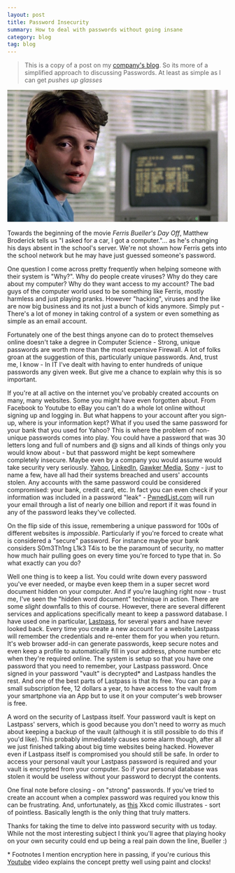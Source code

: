 ```yaml
---
layout: post
title: Password Insecurity
summary: How to deal with passwords without going insane
category: blog
tag: blog
---
```


>This is a copy of a post on my [company's blog][1].  So its more of a simplified approach to discussing Passwords.  At least as simple as I can get *pushes up glasses*

![Ferris Bueller](/assets/vlcsnap-2012-09-24-19h59m53s114_large.jpg)

Towards the beginning of the movie _Ferris Bueller's Day Off_, Matthew Broderick tells us "I asked for a car, I got a computer."... as he's changing his days absent in the school's server.  We're not shown how Ferris gets into the school network but he may have just guessed someone's password.

One question I come across pretty frequently when helping someone with their system is "Why?".  Why do people create viruses?  Why do they care about my computer?  Why do they want access to my account?  The bad guys of the computer world used to be something like Ferris, mostly harmless and just playing pranks.  However "hacking", viruses and the like are now big business and its not just a bunch of kids anymore.  Simply put - There's a lot of money in taking control of a system or even something as simple as an email account.

Fortunately one of the best things anyone can do to protect themselves online doesn't take a degree in Computer Science -  Strong, unique passwords are worth more than the most expensive Firewall.  A lot of folks groan at the suggestion of this, particularly unique passwords.  And, trust me, I know - In IT I've dealt with having to enter hundreds of unique passwords any given week.  But give me a chance to explain why this is so important.

If you're at all active on the internet you've probably created accounts on many, many websites.  Some you might have even forgotten about.  From Facebook to Youtube to eBay you can't do a whole lot online without signing up and logging in.  But what happens to your account after you sign-up, where is your information kept?  What if you used the same password for your bank that you used for Yahoo?  This is where the problem of non-unique passwords comes into play.  You could have a password that was 30 letters long and full of numbers and @ signs and all kinds of things only you would know about - but that password might be kept somewhere completely insecure.  Maybe even by a company you would assume would take security very seriously.  [Yahoo][2], [LinkedIn][3], [Gawker Media][4], [Sony][5] - just to name a few, have all had their systems breached and users' accounts stolen.  Any accounts with the same password could be considered compromised: your bank, credit card, etc.   In fact you can even check if your information was included in a password "leak" - [PwnedList.com][6] will run your email through a list of nearly one billion and report if it was found in any of the password leaks they've collected.

On the flip side of this issue, remembering a unique password for 100s of different websites is _impossible_.  Particularly if you're forced to create what is considered a "secure" password.  For instance maybe your bank considers S0m3Th1ng L1k3 T4is to be the paramount of security, no matter how much hair pulling goes on every time you're forced to type that in.  So what exactly can you do?

Well one thing is to keep a list.  You could write down every password you've ever needed, or maybe even keep them in a super secret word document hidden on your computer.   And if you're laughing right now - trust me, I've seen the "hidden word document" technique in action.  There are some _slight_ downfalls to this of course.  However,  there are several different services and applications specifically meant to keep a password database.  I have used one in particular, [Lastpass][7], for several years and have never looked back.  Every time you create a new account for a website Lastpass will remember the credentials and re-enter them for you when you return.  It's web browser add-in can generate passwords, keep secure notes and even keep a profile to automatically fill in your address, phone number etc when they're required online.  The system is setup so that you have one password that you need to remember, your Lastpass password.   Once signed in your password "vault" is decrypted\* and Lastpass handles the rest.  And one of the best parts of Lastpass is that its free.  You can pay a small subscription fee, 12 dollars a year, to have access to the vault from your smartphone via an App but to use it on your computer's web browser is free.

A word on the security of Lastpass itself.  Your password vault is kept on Lastpass' servers, which is good because you don't need to worry as much about keeping a backup of the vault (although it is still possible to do this if you'd like).  This probably immediately causes some alarm though, after all we just finished talking about big time websites being hacked.  However even if Lastpass itself is compromised you should still be safe.  In order to access your personal vault your Lastpass password is required and your vault is encrypted from your computer.  So if your personal database was stolen it would be useless without your password to decrypt the contents.

One final note before closing - on "strong" passwords.  If you've tried to create an account when a complex password was required you know this can be frustrating.  And, unfortunately, as [this][8] Xkcd comic illustrates - sort of pointless.  Basically length is the only thing that truly matters.

Thanks for taking the time to delve into password security with us today. While not the most interesting subject I think you'll agree that playing hooky on your own security could end up being a real pain down the line, Bueller :)

\* Footnotes
I mention encryption here in passing, if you're curious this [Youtube][9] video explains the concept pretty well using paint and clocks!

   [1]: http://f1-networks.com/blog/
   [2]: http://www.engadget.com/2012/07/12/yahoo-security-breach/
   [3]: http://www.nytimes.com/2012/06/11/technology/linkedin-breach-exposes-light-security-even-at-data-companies.html?pagewanted=all&_moc.semityn.www
   [4]: http://news.cnet.com/8301-27080_3-20025558-245.html
   [5]: http://www.reuters.com/article/2011/04/26/us-sony-stoldendata-idUSTRE73P6WB20110426
   [6]: http://pwnedlist.com/
   [7]: https://lastpass.com
   [8]: http://xkcd.com/936/
   [9]: https://www.youtube.com/watch?v=3QnD2c4Xovk